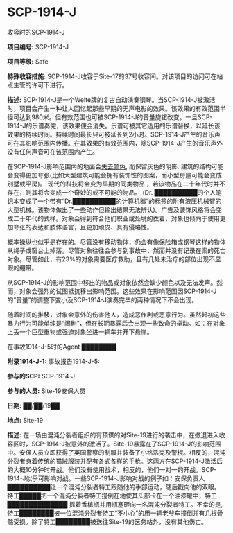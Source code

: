 # SCP-1914-J
                        




收容时的SCP-1914-J



**项目编号:**  SCP-1914-J

**项目等级:**  Safe

**特殊收容措施:**  SCP-1914-J收容于Site-17的37号收容间。对该项目的访问可在站点主管的许可下进行。

**描述:**  SCP-1914-J是一个Welte牌的复古自动演奏钢琴。当SCP-1914-J被激活时，项目会产生一种让人回忆起那些早期的无声电影的效果。该效果的有效范围半径可达到980米。但有效范围也可被SCP-1914-J的音量旋钮改变。一旦SCP-1914-J的乐谱奏完，该效果便会消失。乐谱可被其它适用的乐谱替换，以延长该效果的持续时间。持续时间最长只可被延长到2小时。SCP-1914-J产生的音乐声可在其影响范围内传播。在其效果的有效范围内，除SCP-1914-J产生的音乐声外没有任何声音可在该范围内产生。

在SCP-1914-J影响范围内的地面会[失去颜色](//scp-wiki-cn.wikidot.comhttp://www.scp-wiki-cn.wikidot.com/scp-8900-ex), 而保留灰色的阴影. 建筑的结构可能会变得更加夸张(比如大型建筑可能会拥有装饰性的图案，而小型房屋可能会变成别墅或平房)。 现代的科技将会变为早期的同类物品 ，若该物品在二十年代时并不存在，则其将会变成一个奇妙的或不可能的物品。 (Dr. ██████████的个人笔记本变成了一个带有“Dr.██████████的计算机器”的标签的附有液压机械臂的大型机械。该物体做出了一些动作但输出结果无法辨认)。广告及装饰风格将会变成二十年代的式样。对象会得到符合他们职业或处境的衣着，对象也倾向于使用更加夸张的表达和肢体语言，且更加顽皮、具有侵略性。

概率操纵也似乎是存在的。尽管没有移动物体，仍会有像保险箱或钢琴这样的物体从绳子或窗台上掉落。尽管对象往往会参与到事故中，然而并没有记录在案的死亡对象。尽管如此，有23%的对象需要医疗救助，且有几处未治疗的部位出现不显眼的绷带。

从SCP-1914-J的影响范围中移出的物品或对象依然会缺少颜色以及无法发声。然而，对象会强烈的试图抵抗移出影响范围。这些效果在影响范围因SCP-1914-J的“音量”的调整下变小及SCP-1914-J演奏完毕的两种情况下不会出现。

随着时间的推移，对象会意外的伤害他人，造成恶作剧或恶意行为。虽然起初这些暴力行为可能单纯是“闹剧”，但在长期暴露后会出现一些致命的举动。如：在对象上丢一个巨型重物或强迫对象坐进一辆车并开下悬崖。



在事故1914-J-5时的Agent ████████ 



**附录1914-J-1:**  事故报告1914-J-5:

**参与的SCP:**  SCP-1914-J

**参与的人员:**  Site-19安保人员

**日期:**  ██/██/19██

**地点:**  Site-19

**描述:**  在一场由混沌分裂者组织的有预谋的对Site-19进行的袭击中，在撤退进入收容区时，SCP-1914-J被意外的激活了。Site-19暴露在了SCP-1914-J的影响范围中。安保人员立即获得了英国警察的制服并装备了小格洛克及警棍。相反的，混沌分裂者身着传统的猫贼服装并配有各式各样的手枪。这两方在SCP-1914-J激活后的大概10分钟时开战。他们没有使用战术，相反的，他们一对一的开战。SCP-1914-J似乎可影响对战。一些SCP-1914-J影响对战的例子如：安保负责人██████████让一个混沌分裂者特工跟随他的手部运动，随后戳向他的双眼。特工█████把一个混沌分裂者特工撞倒在地使其头部卡在一个油漆罐中，特工 ██████████████ 摇着香槟瓶并用瓶塞砸向一名混沌分裂者特工。不幸的是,特工████████被一位混沌分裂者特工“不小心”的用一辆老爷车撞倒并有几根骨骼受损。除了特工████████被送往Site-19的医务站外，没有其他伤亡。



                    